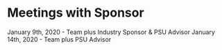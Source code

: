 # Meetings with Sponsor
January 9th, 2020 - Team plus Industry Sponsor & PSU Advisor
January 14th, 2020 - Team plus PSU Advisor

